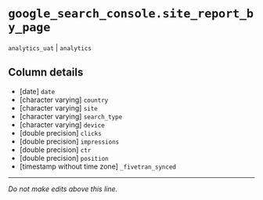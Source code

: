 # `google_search_console.site_report_by_page`
`analytics_uat` | `analytics`

## Column details
* [date]      `date`
* [character varying] `country`
* [character varying] `site`
* [character varying] `search_type`
* [character varying] `device`
* [double precision] `clicks`
* [double precision] `impressions`
* [double precision] `ctr`
* [double precision] `position`
* [timestamp without time zone] `_fivetran_synced`

-------------------------------------------------------------------------------
*Do not make edits above this line.*
